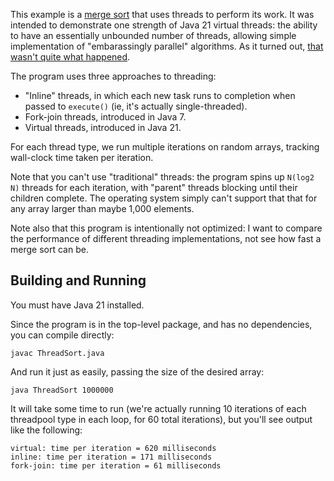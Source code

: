 This example is a [merge sort](https://en.wikipedia.org/wiki/Merge_sort) that uses threads to perform
its work. It was intended to demonstrate one strength of Java 21 virtual threads: the ability to have
an essentially unbounded number of threads, allowing simple implementation of "embarassingly parallel"
algorithms. As it turned out, [that wasn't quite what happened](https://chariotsolutions.com/blog/post/java-virtual-threads/).

The program uses three approaches to threading:

* "Inline" threads, in which each new task runs to completion when passed to `execute()` (ie, it's actually
  single-threaded).
* Fork-join threads, introduced in Java 7.
* Virtual threads, introduced in Java 21.

For each thread type, we run multiple iterations on random arrays, tracking wall-clock time taken per
iteration.

Note that you can't use "traditional" threads: the program spins up `N(log2 N)` threads for each
iteration, with "parent" threads blocking until their children complete. The operating system
simply can't support that that for any array larger than maybe 1,000 elements.

Note also that this program is intentionally not optimized: I want to compare the performance of
different threading implementations, not see how fast a merge sort can be. 


## Building and Running

You must have Java 21 installed.

Since the program is in the top-level package, and has no dependencies, you can compile directly:

```
javac ThreadSort.java
```

And run it just as easily, passing the size of the desired array:

```
java ThreadSort 1000000
```

It will take some time to run (we're actually running 10 iterations of each threadpool type in
each loop, for 60 total iterations), but you'll see output like the following:

```
virtual: time per iteration = 620 milliseconds
inline: time per iteration = 171 milliseconds
fork-join: time per iteration = 61 milliseconds
```
